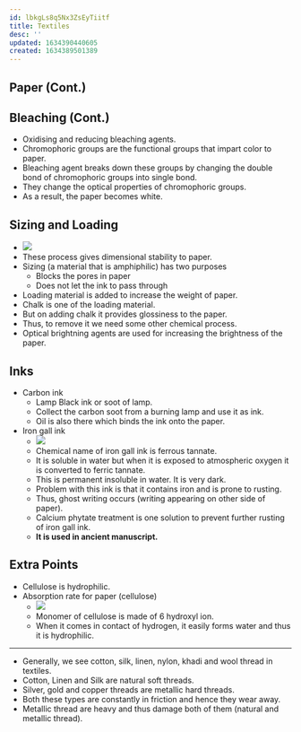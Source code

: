 ```yaml
---
id: lbkgLs8q5Nx3ZsEyTiitf
title: Textiles
desc: ''
updated: 1634390440605
created: 1634389501389
---
```

## Paper (Cont.)

## Bleaching (Cont.)

- Oxidising and reducing bleaching agents.
- Chromophoric groups are the functional groups that impart color to paper.
- Bleaching agent breaks down these groups by changing the double bond of chromophoric groups into single bond.
- They change the optical properties of chromophoric groups.
- As a result, the paper becomes white.

## Sizing and Loading

- ![](/assets/images/2021-10-16-18-40-57.png)
- These process gives dimensional stability to paper.
- Sizing (a material that is amphiphilic) has two purposes
  - Blocks the pores in paper
  - Does not let the ink to pass through
- Loading material is added to increase the weight of paper.
- Chalk is one of the loading material. 
- But on adding chalk it provides glossiness to the paper.
- Thus, to remove it we need some other chemical process.
- Optical brightning agents are used for increasing the brightness of the paper.

## Inks

- Carbon ink
  - Lamp Black ink or soot of lamp.
  - Collect the carbon soot from a burning lamp and use it as ink.
  - Oil is also there which binds the ink onto the paper.
- Iron gall ink
  - ![](/assets/images/2021-10-16-18-52-36.png)
  - Chemical name of iron gall ink is ferrous tannate.
  - It is soluble in water but when it is exposed to atmospheric oxygen it is converted to ferric tannate.
  - This is permanent insoluble in water. It is very dark.
  - Problem with this ink is that it contains iron and is prone to rusting.
  - Thus, ghost writing occurs (writing appearing on other side of paper).
  - Calcium phytate treatment is one solution to prevent further rusting of iron gall ink.
  - **It is used in ancient manuscript.**

## Extra Points

- Cellulose is hydrophilic.
- Absorption rate for paper (cellulose)
  - ![](/assets/images/2021-10-16-21-42-08.png)
  - Monomer of cellulose is made of 6 hydroxyl ion.
  - When it comes in contact of hydrogen, it easily forms water and thus it is hydrophilic.

* * *

- Generally, we see cotton, silk, linen, nylon, khadi and wool thread in textiles.
- Cotton, Linen and Silk are natural soft threads.
- Silver, gold and copper threads are metallic hard threads.
- Both these types are constantly in friction and hence they wear away.
- Metallic thread are heavy and thus damage both of them (natural and metallic thread).

